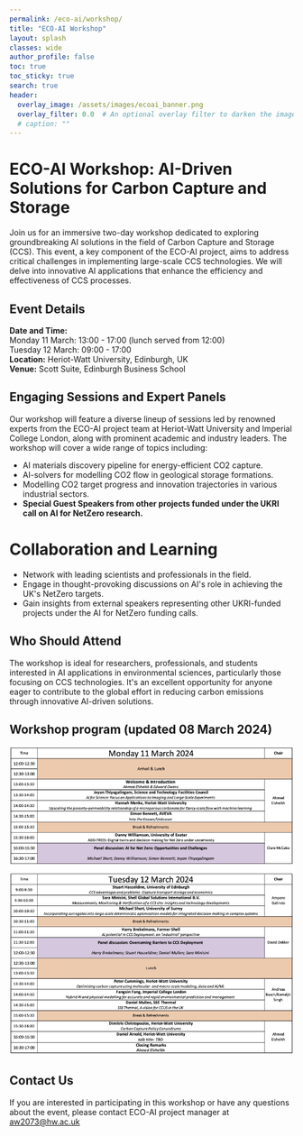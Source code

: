 ```yaml
---
permalink: /eco-ai/workshop/
title: "ECO-AI Workshop"
layout: splash
classes: wide
author_profile: false
toc: true
toc_sticky: true
search: true
header:
  overlay_image: /assets/images/ecoai_banner.png
  overlay_filter: 0.0  # An optional overlay filter to darken the image (value is between 0 and 1)
  # caption: ""
---
```

# ECO-AI Workshop: AI-Driven Solutions for Carbon Capture and Storage

Join us for an immersive two-day workshop dedicated to exploring groundbreaking AI solutions in the field of Carbon Capture and Storage (CCS). This event, a key component of the ECO-AI project, aims to address critical challenges in implementing large-scale CCS technologies. We will delve into innovative AI applications that enhance the efficiency and effectiveness of CCS processes.

## Event Details
**Date and Time:** <br>
Monday 11 March: 13:00 - 17:00 (lunch served from 12:00) <br>
Tuesday 12 March: 09:00 - 17:00 <br>
**Location:** Heriot-Watt University, Edinburgh, UK <br>
**Venue:** Scott Suite, Edinburgh Business School

## Engaging Sessions and Expert Panels
Our workshop will feature a diverse lineup of sessions led by renowned experts from the ECO-AI project team at Heriot-Watt University and Imperial College London, along with prominent academic and industry leaders. The workshop will cover a wide range of topics including:
* AI materials discovery pipeline for energy-efficient CO2 capture.
* AI-solvers for modelling CO2 flow in geological storage formations.
* Modelling CO2 target progress and innovation trajectories in various industrial sectors.
* **Special Guest Speakers from other projects funded under the UKRI call on AI for NetZero research.**

# Collaboration and Learning
* Network with leading scientists and professionals in the field.
* Engage in thought-provoking discussions on AI's role in achieving the UK's NetZero targets.
* Gain insights from external speakers representing other UKRI-funded projects under the AI for NetZero funding calls.

## Who Should Attend
The workshop is ideal for researchers, professionals, and students interested in AI applications in environmental sciences, particularly those focusing on CCS technologies. It's an excellent opportunity for anyone eager to contribute to the global effort in reducing carbon emissions through innovative AI-driven solutions.

<!-- ## Registration
Registrations for the ECO-AI workshop will open shortly. Please keep an eye on this page to register and have the opportunity to be a part of this enlightening workshop. --> 
<!-- 

Register Now: Click here to register.<br>
The workshop is open to all interested participants. Registration is required for logistical purposes.
 -->
## Workshop program (updated 08 March 2024)
![Workshop program](/assets/eco-ai/program_v5_08032023.jpg)

## Contact Us
If you are interested in participating in this workshop or have any questions about the event, please contact ECO-AI project manager at [aw2073@hw.ac.uk](mailto:aw2073@hw.ac.uk)

<!-- We're excited to host this enlightening workshop at Heriot-Watt University, bringing together the brightest minds in AI and CCS. Don't miss this opportunity to be at the forefront of AI-driven environmental solutions.

Register Now and be a part of the ECO-AI Workshop! -->

